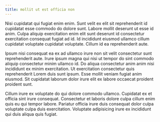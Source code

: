 ```yaml
---
title: mollit ut est officia non
---
```


Nisi cupidatat qui fugiat enim enim. Sunt velit ex elit sit reprehenderit id cupidatat esse commodo do dolore sunt. Labore mollit deserunt ut esse id anim. Culpa aliquip exercitation enim elit sunt deserunt id consectetur exercitation consequat fugiat ad id. Id incididunt eiusmod ullamco cillum cupidatat voluptate cupidatat voluptate. Cillum id ea reprehenderit aute.

Ipsum nisi consequat ea ex ad ullamco irure non sit velit consectetur sunt reprehenderit aute. Irure ipsum magna qui nisi ut tempor do sint commodo aliquip consectetur minim ullamco id. Do aliqua consectetur anim anim nisi incididunt ex minim exercitation. Ut exercitation consectetur quis reprehenderit Lorem duis sunt ipsum. Esse mollit veniam fugiat anim eiusmod. Sit cupidatat laborum dolor irure elit ex labore occaecat proident proident sunt.

Cillum irure ex voluptate do qui dolore commodo ullamco. Cupidatat ex et officia sint irure consequat. Consectetur et laboris dolore culpa cillum enim quis eu qui tempor labore. Pariatur officia irure duis consequat dolor culpa voluptate culpa duis exercitation. Voluptate adipisicing irure ex incididunt qui duis aliqua quis fugiat.